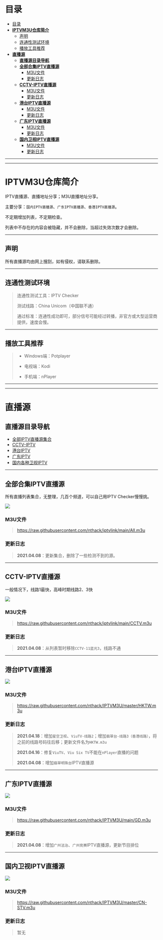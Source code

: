 # 目录
- [目录](#目录)
- [**IPTVM3U仓库简介**](#iptvm3u仓库简介)
  - [声明](#声明)
  - [连通性测试环境](#连通性测试环境)
  - [播放工具推荐](#播放工具推荐)
- [**直播源**](#直播源)
  - [**直播源目录导航**](#直播源目录导航)
  - [**全部合集IPTV直播源**](#全部合集iptv直播源)
    - [M3U文件](#m3u文件)
    - [更新日志](#更新日志)
  - [**CCTV-IPTV直播源**](#cctv-iptv直播源)
    - [M3U文件](#m3u文件-1)
    - [更新日志](#更新日志-1)
  - [**港台IPTV直播源**](#港台iptv直播源)
    - [M3U文件](#m3u文件-2)
    - [更新日志](#更新日志-2)
  - [**广东IPTV直播源**](#广东iptv直播源)
    - [M3U文件](#m3u文件-3)
    - [更新日志](#更新日志-3)
  - [**国内卫视IPTV直播源**](#国内卫视iptv直播源)
    - [M3U文件](#m3u文件-4)
    - [更新日志](#更新日志-4)
  
---
---

# **IPTVM3U仓库简介**
IPTV直播源、直播地址分享；M3U直播地址分享。

主要分享：`国内IPTV直播源`、`广东IPTV直播源`、`香港IPTV直播源`。

不定期增加列表，不定期检查。

列表中不存在的内容会被隐藏，并不会删除，当超过失效次数才会删除。

---

## 声明
所有直播源均由网上搜刮，如有侵权，请联系删除。

---

## 连通性测试环境
> 连通性测试工具：IPTV Checker 
> 
> 测试线路：China Unicom（中国联不通）
> 
> 通过标准：连通性成功即可，部分信号可能经过转播，非官方或大型运营商提供，速度会慢。

---

## 播放工具推荐
> * Windows端：Potplayer
> 
> * 电视端：Kodi
> 
> * 手机端：nPlayer




---
---




# **直播源**
## **直播源目录导航**
* [全部IPTV直播源集合](#全部合集IPTV直播源)
* [CCTV-IPTV](#CCTV-IPTV直播源)
* [港台IPTV](#港台IPTV直播源)
* [广东IPTV](#广东IPTV直播源)
* [国内各种卫视IPTV](#国内卫视IPTV直播源)



---



## **全部合集IPTV直播源**
所有直播列表集合，无整理，几百个频道，可以自己用IPTV Checker慢慢挑。

![](https://img.shields.io/badge/%E6%9B%B4%E6%96%B0%E6%97%A5%E6%9C%9F-2021.04.08-brightgreen?style=for-the-badge)


### M3U文件
> https://raw.githubusercontent.com/nthack/iptvlink/main/All.m3u


### 更新日志
> **2021.04.08**：更新集合，删除了一些检测不到的源。


---



## **CCTV-IPTV直播源**
一般情况下，线路1最快，高峰时期线路2、3快

![](https://img.shields.io/badge/%E6%9B%B4%E6%96%B0%E6%97%A5%E6%9C%9F-2021.04.14-brightgreen?style=for-the-badge)

### M3U文件
> https://raw.githubusercontent.com/nthack/iptvlink/main/CCTV.m3u

### 更新日志
> **2021.04.08**：从列表暂时移除`CCTV-11蓝光3`，线路不通



---



## **港台IPTV直播源**

![](https://img.shields.io/badge/%E6%9B%B4%E6%96%B0%E6%97%A5%E6%9C%9F-2021.04.18-brightgreen?style=for-the-badge)

### M3U文件
> https://raw.githubusercontent.com/nthack/IPTVM3U/master/HKTW.m3u

### 更新日志
> **2021.04.18**：增加`星空卫视`、`ViuTV-线路2`；增加`翡翠台-线路3（香港线路）`，将之前的线路号码往后移；更新文件名为`HKTW.m3u`
> 
> **2021.04.16**：修复`ViuTV`、`Viu Six TV`不能在`nPlayer`直播的问题
>
> **2021.04.08**：增加`翡翠明珠台`IPTV直播源




---



## **广东IPTV直播源**
![](https://img.shields.io/badge/%E6%9B%B4%E6%96%B0%E6%97%A5%E6%9C%9F-2021.04.14-brightgreen?style=for-the-badge)

### M3U文件
> https://raw.githubusercontent.com/nthack/IPTVM3U/main/GD.m3u

### 更新日志
> **2021.04.08**：增加`广州法治`、`广州竞赛`IPTV直播源，更新节目排位



---



## **国内卫视IPTV直播源**
![](https://img.shields.io/badge/%E6%9B%B4%E6%96%B0%E6%97%A5%E6%9C%9F-2021.04.09-brightgreen?style=for-the-badge)

### M3U文件
> https://raw.githubusercontent.com/nthack/IPTVM3U/master/CN-STV.m3u

### 更新日志
> 暂无
